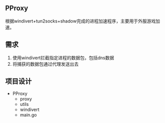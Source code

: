 ## PProxy

根据windivert+tun2socks+shadow完成的进程加速程序，主要用于外服游戏加速。

## 需求

1. 使用windivert拦截指定进程的数据包，包括dns数据
2. 将捕获的数据包通过代理发送出去

## 项目设计

- PProxy
  - proxy
  - utils
  - windivert
  - main.go